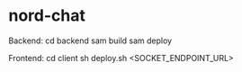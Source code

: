 # nord-chat

Backend: 
cd backend
sam build
sam deploy

Frontend:
cd client
sh deploy.sh <SOCKET_ENDPOINT_URL>
